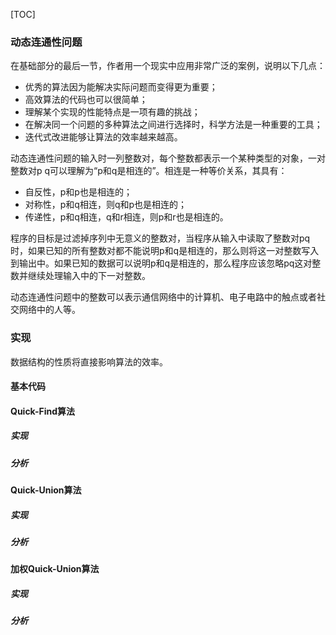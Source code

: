 
[TOC]

### 动态连通性问题
在基础部分的最后一节，作者用一个现实中应用非常广泛的案例，说明以下几点：
- 优秀的算法因为能解决实际问题而变得更为重要；
- 高效算法的代码也可以很简单；
- 理解某个实现的性能特点是一项有趣的挑战；
- 在解决同一个问题的多种算法之间进行选择时，科学方法是一种重要的工具；
- 迭代式改进能够让算法的效率越来越高。

动态连通性问题的输入时一列整数对，每个整数都表示一个某种类型的对象，一对整数对p q可以理解为“p和q是相连的”。相连是一种等价关系，其具有：
- 自反性，p和p也是相连的；
- 对称性，p和q相连，则q和p也是相连的；
- 传递性，p和q相连，q和r相连，则p和r也是相连的。

程序的目标是过滤掉序列中无意义的整数对，当程序从输入中读取了整数对pq时，如果已知的所有整数对都不能说明p和q是相连的，那么则将这一对整数写入到输出中。如果已知的数据可以说明p和q是相连的，那么程序应该忽略pq这对整数并继续处理输入中的下一对整数。

动态连通性问题中的整数可以表示通信网络中的计算机、电子电路中的触点或者社交网络中的人等。

### 实现

数据结构的性质将直接影响算法的效率。
#### 基本代码

#### Quick-Find算法
##### 实现

##### 分析

#### Quick-Union算法
##### 实现

##### 分析

#### 加权Quick-Union算法
##### 实现

##### 分析

